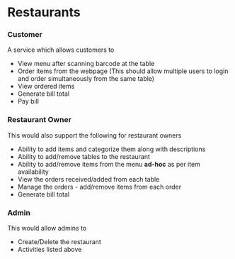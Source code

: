 # Restaurants

### Customer
A service which allows customers to
- View menu after scanning barcode at the table
- Order items from the webpage (This should allow multiple
users to login and order simultaneously from the same table)
- View ordered items
- Generate bill total
- Pay bill

### Restaurant Owner
This would also support the following for restaurant owners
- Ability to add items and categorize them along with descriptions
- Ability to add/remove tables to the restaurant
- Ability to add/remove items from the menu **ad-hoc** as per item availability
- View the orders received/added from each table
- Manage the orders - add/remove items from each order
- Generate bill total

### Admin
This would allow admins to 
- Create/Delete the restaurant
- Activities listed above

